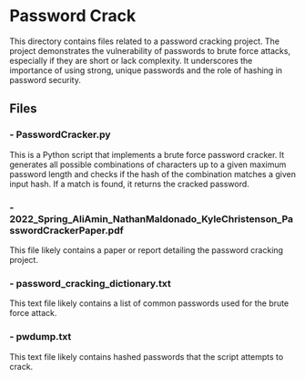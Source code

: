 # Password Crack

This directory contains files related to a password cracking project. The project demonstrates the vulnerability of passwords to brute force attacks, especially if they are short or lack complexity. It underscores the importance of using strong, unique passwords and the role of hashing in password security.

## Files

### - PasswordCracker.py

This is a Python script that implements a brute force password cracker. It generates all possible combinations of characters up to a given maximum password length and checks if the hash of the combination matches a given input hash. If a match is found, it returns the cracked password.

### - 2022_Spring_AliAmin_NathanMaldonado_KyleChristenson_PasswordCrackerPaper.pdf

This file likely contains a paper or report detailing the password cracking project.

### - password_cracking_dictionary.txt

This text file likely contains a list of common passwords used for the brute force attack.

### - pwdump.txt

This text file likely contains hashed passwords that the script attempts to crack.
